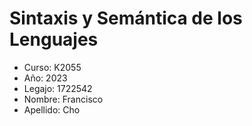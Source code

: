 # Sintaxis y Semántica de los Lenguajes
- Curso: K2055
- Año: 2023
- Legajo: 1722542
- Nombre: Francisco
- Apellido: Cho
